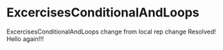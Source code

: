# ExcercisesConditionalAndLoops
ExcercisesConditionalAndLoops
change from local rep
change
Resolved!
Hello again!!!

